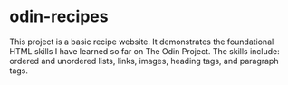 # odin-recipes
This project is a basic recipe website.
It demonstrates the foundational HTML skills I have learned so far 
on The Odin Project. The skills include: ordered and unordered lists, links,
images, heading tags, and paragraph tags. 